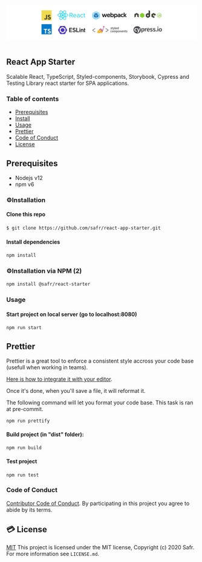 <p align="center">
  <img src="./docs/preview.jpg" align="center">
  <br>
  <br>
</p>

## React App Starter

Scalable React, TypeScript, Styled-components, Storybook, Cypress and Testing Library react starter for SPA applications.
### Table of contents

* [Prerequisites](#prerequisites)
* [Install](#install)
* [Usage](#usage)
* [Prettier](#prettier)
* [Code of Conduct](#code-of-conduct)
* [License](#license)

## Prerequisites

- Nodejs v12
- npm v6

### ⚙️Installation

#### Clone this repo

```sh
$ git clone https://github.com/safr/react-app-starter.git
```

#### Install dependencies

```sh
npm install
```

### ⚙️Installation via NPM (2)

```sh
npm install @safr/react-starter
```

### Usage

#### Start project on local server (go to localhost:8080)

```
npm run start
```

## Prettier

Prettier is a great tool to enforce a consistent style accross your code base (usefull when working in teams).

[Here is how to integrate it with your editor](https://prettier.io/docs/en/editors.html).

Once it's done, when you'll save a file, it will reformat it.

The following command will let you format your code base. This task is ran at pre-commit.

```shell
npm run prettify
```

#### Build project (in "dist" folder):

```
npm run build
```

#### Test project

```
npm run test
```

### Code of Conduct

[Contributor Code of Conduct](code-of-conduct.md). By participating in this project you agree to abide by its terms.


## 💳 License
[MIT](LICENSE)
This project is licensed under the MIT license, Copyright (c) 2020 Safr. For more information see `LICENSE.md`.
